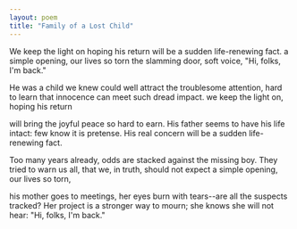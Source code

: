 ```yaml
---
layout: poem
title: "Family of a Lost Child"
---
```


We keep the light on hoping his return
will be a sudden life-renewing fact.
a simple opening, our lives so torn
the slamming door, soft voice, "Hi, folks, I'm back."

He was a child we knew could well attract
the troublesome attention, hard to learn
that innocence can meet such dread impact.
we keep the light on, hoping his return

will bring the joyful peace so hard to earn.
His father seems to have his life intact:
few know it is pretense.  His real concern
will be a sudden life-renewing fact.

Too many years already, odds are stacked
against the missing boy.  They tried to warn
us all, that we, in truth, should not expect
a simple opening, our lives so torn,

his mother goes to meetings, her eyes burn
with tears--are all the suspects tracked?
Her project is a stronger way to mourn;
she knows she will not hear:  "Hi, folks, I'm back."
